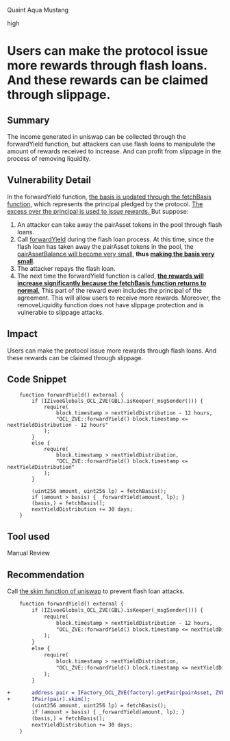 Quaint Aqua Mustang

high

# Users can make the protocol issue more rewards through flash loans. And these rewards can be claimed through slippage.

## Summary
The income generated in uniswap can be collected through the forwardYield function, but attackers can use flash loans to manipulate the amount of rewards received to increase. And can profit from slippage in the process of removing liquidity.

## Vulnerability Detail
In the forwardYield function, [the basis is updated through the fetchBasis function](https://github.com/sherlock-audit/2024-03-zivoe/blob/d4111645b19a1ad3ccc899bea073b6f19be04ccd/zivoe-core-foundry/src/lockers/OCL/OCL_ZVE.sol#L303), which represents the principal pledged by the protocol. [The excess over the principal is used to issue rewards.
](https://github.com/sherlock-audit/2024-03-zivoe/blob/d4111645b19a1ad3ccc899bea073b6f19be04ccd/zivoe-core-foundry/src/lockers/OCL/OCL_ZVE.sol#L302)
But suppose:
1. An attacker can take away the pairAsset tokens in the pool through flash loans.
2. Call [forwardYield](https://github.com/sherlock-audit/2024-03-zivoe/blob/d4111645b19a1ad3ccc899bea073b6f19be04ccd/zivoe-core-foundry/src/lockers/OCL/OCL_ZVE.sol#L287) during the flash loan process. At this time, since the flash loan has taken away the pairAsset tokens in the pool, the [pairAssetBalance will become very small](https://github.com/sherlock-audit/2024-03-zivoe/blob/d4111645b19a1ad3ccc899bea073b6f19be04ccd/zivoe-core-foundry/src/lockers/OCL/OCL_ZVE.sol#L338), **thus [making the basis very small](https://github.com/sherlock-audit/2024-03-zivoe/blob/d4111645b19a1ad3ccc899bea073b6f19be04ccd/zivoe-core-foundry/src/lockers/OCL/OCL_ZVE.sol#L341)**.
3. The attacker repays the flash loan.
4. The next time the forwardYield function is called, [**the rewards will increase significantly because the fetchBasis function returns to normal.**](https://github.com/sherlock-audit/2024-03-zivoe/blob/d4111645b19a1ad3ccc899bea073b6f19be04ccd/zivoe-core-foundry/src/lockers/OCL/OCL_ZVE.sol#L313) This part of the reward even includes the principal of the agreement. This will allow users to receive more rewards. Moreover, the removeLiquidity function does not have slippage protection and is vulnerable to slippage attacks.

## Impact
Users can make the protocol issue more rewards through flash loans. And these rewards can be claimed through slippage.

## Code Snippet
```solidity
    function forwardYield() external {
        if (IZivoeGlobals_OCL_ZVE(GBL).isKeeper(_msgSender())) {
            require(
                block.timestamp > nextYieldDistribution - 12 hours, 
                "OCL_ZVE::forwardYield() block.timestamp <= nextYieldDistribution - 12 hours"
            );
        }
        else {
            require(
                block.timestamp > nextYieldDistribution, 
                "OCL_ZVE::forwardYield() block.timestamp <= nextYieldDistribution"
            );
        }

        (uint256 amount, uint256 lp) = fetchBasis();
        if (amount > basis) { _forwardYield(amount, lp); }
        (basis,) = fetchBasis();
        nextYieldDistribution += 30 days;
    }
```
## Tool used

Manual Review

## Recommendation
Call [the skim function of uniswap](https://github.com/Uniswap/v2-core/blob/ee547b17853e71ed4e0101ccfd52e70d5acded58/contracts/UniswapV2Pair.sol#L190-L195) to prevent flash loan attacks.
```diff
    function forwardYield() external {
        if (IZivoeGlobals_OCL_ZVE(GBL).isKeeper(_msgSender())) {
            require(
                block.timestamp > nextYieldDistribution - 12 hours, 
                "OCL_ZVE::forwardYield() block.timestamp <= nextYieldDistribution - 12 hours"
            );
        }
        else {
            require(
                block.timestamp > nextYieldDistribution, 
                "OCL_ZVE::forwardYield() block.timestamp <= nextYieldDistribution"
            );
        }

+       address pair = IFactory_OCL_ZVE(factory).getPair(pairAsset, ZVE);
+       IPair(pair).skim();
        (uint256 amount, uint256 lp) = fetchBasis();
        if (amount > basis) { _forwardYield(amount, lp); }
        (basis,) = fetchBasis();
        nextYieldDistribution += 30 days;
    }
```